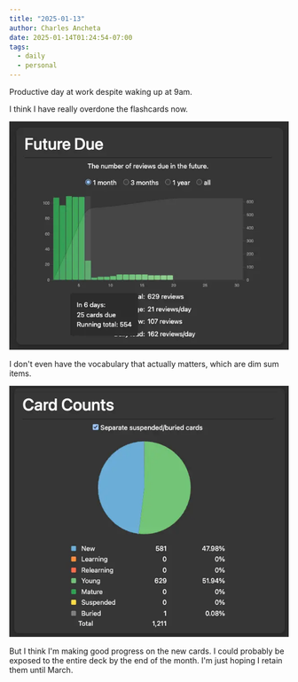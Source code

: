 ```yaml
---
title: "2025-01-13"
author: Charles Ancheta
date: 2025-01-14T01:24:54-07:00
tags:
  - daily
  - personal
---
```


Productive day at work despite waking up at 9am.

I think I have really overdone the flashcards now.

![Running total of 554 cards to review in 6 days.](./running.webp)

I don't even have the vocabulary that actually matters, which are dim sum items.

![581 new cards to go](./counts.webp)

But I think I'm making good progress on the new cards. I could probably be
exposed to the entire deck by the end of the month. I'm just hoping I retain
them until March.
